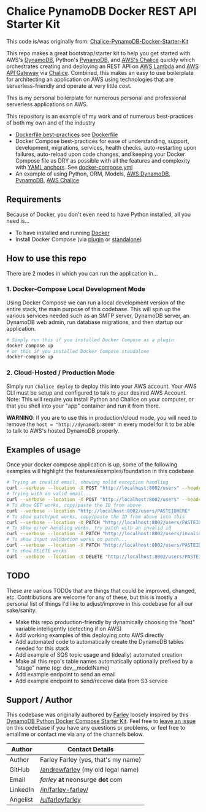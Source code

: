 # Chalice PynamoDB Docker REST API Starter Kit

This code is/was originally from: [Chalice-PynamoDB-Docker-Starter-Kit](https://github.com/DevOps-Nirvana/Chalice-PynamoDB-Docker-Starter-Kit/)

This repo makes a great bootstrap/starter kit to help you get started with AWS's [DynamoDB](https://aws.amazon.com/dynamodb/), Python's [PynamoDB](https://github.com/pynamodb/PynamoDB/), and [AWS's Chalice](https://github.com/aws/chalice) quickly which orchestrates creating and deploying an REST API on [AWS Lambda](https://aws.amazon.com/lambda/) and [AWS API Gateway](https://aws.amazon.com/api-gateway/) via [Chalice](https://github.com/aws/chalice).  Combined, this makes an easy to use boilerplate for architecting an application on AWS using technologies that are serverless-friendly and operate at very little cost.

This is my personal boilerplate for numerous personal and professional serverless applications on AWS.

This repository is an example of my work and of numerous best-practices of both my own and of the industry
 * [Dockerfile best-practices](https://docs.docker.com/develop/develop-images/dockerfile_best-practices/) see [Dockerfile](./Dockerfile)
 * Docker Compose best-practices for ease of understanding, support, development, migrations, services, health checks, auto-restarting upon failures, auto-reload upon code changes, and keeping your Docker Compose file as DRY as possible with all the features and complexity with [YAML anchors](https://www.educative.io/blog/advanced-yaml-syntax-cheatsheet#anchors).  See [docker-compose.yml](./docker-compose.yml)
 * An example of using Python, ORM, Models, [AWS DynamoDB](https://aws.amazon.com/dynamodb/), [PynamoDB](https://github.com/pynamodb/PynamoDB/), [AWS Chalice](https://github.com/aws/chalice)


## Requirements
Because of Docker, you don't even need to have Python installed, all you need is...

* To have installed and running [Docker](https://docs.docker.com/get-docker/)
* Install Docker Compose (via [plugin](https://docs.docker.com/compose/install/#scenario-two-install-the-compose-plugin) or [standalone](https://docs.docker.com/compose/install/other/))


## How to use this repo

There are 2 modes in which you can run the application in...

### 1. Docker-Compose Local Development Mode
Using Docker Compose we can run a local development version of the entire stack, the main purpose of this codebase.  This will spin up the various services needed such as an SMTP server, DynamoDB server, an DynamoDB web admin, run database migrations, and then startup our application.

```bash
# Simply run this if you installed Docker Compose as a plugin
docker compose up
# or this if you installed Docker Compose standalone
docker-compose up
```

### 2. Cloud-Hosted / Production Mode
Simply run `chalice deploy` to deploy this into your AWS account.  Your AWS CLI must be setup and configured to talk to your desired AWS Account.  Note: This will require you install Python and Chalice on your computer, or that you shell into your "app" container and run it from there.

**WARNING**: If you are to use this in production/cloud mode, you will need to remove the `host = "http://dynamodb:8000"` in every model for it to be able to talk to AWS's hosted DynamoDB properly.


## Examples of usage
Once your docker compose application is up, some of the following examples will highlight the features/examples/foundation in this codebase

```bash
# Trying an invalid email, showing solid exception handling
curl --verbose --location -X POST "http://localhost:8002/users" --header 'Content-Type: application/json' --data-raw '{"sid": "test", "email": "invalid.email.address"}'
# Trying with an valid email...
curl --verbose --location -X POST "http://localhost:8002/users" --header 'Content-Type: application/json' --data-raw '{"sid": "test", "email": "1234567891123222@test.com"}'
# To show GET works, copy/paste the ID from above
curl --verbose --location "http://localhost:8002/users/PASTEIDHERE"
# To show patch/put works, copy/paste the ID from above into this
curl --verbose --location -X PATCH "http://localhost:8002/users/PASTEIDHERE" --header 'Content-Type: application/json' --data-raw '{"email": "new@new.com"}'
# To show error handling works, try patch with an invalid id
curl --verbose --location -X PATCH "http://localhost:8002/users/invalid_id" --header 'Content-Type: application/json' --data-raw '{"email": "new@new.com"}'
# To show input validation works on patch...
curl --verbose --location -X PATCH "http://localhost:8002/users/PASTEIDHERE" --header 'Content-Type: application/json' --data-raw '{"email": "INVALID_EMAIL"}'
# To show DELETE works
curl --verbose --location -X DELETE "http://localhost:8002/users/PASTEIDHERE"
```


## TODO
These are various TODOs that are things that could be improved, changed, etc.  Contributions are welcome for any of these, but this is mostly a personal list of things I'd like to adjust/improve in this codebase for all our sake/sanity.

* Make this repo production-friendly by dynamically choosing the "host" variable intelligently (detecting if on AWS)
* Add working examples of this deploying onto AWS directly
* Add automated code to automatically create the DynamoDB tables needed for this stack
* Add example of SQS topic usage and (ideally) automated creation
* Make all this repo's table names automatically optionally prefixed by a "stage" name (eg: dev__modelName)
* Add example endpoint to send an email
* Add example endpoint to send/receive data from S3 service


## Support / Author

This codebase was originally authored by [Farley](https://github.com/andrewfarley/) loosely inspired by this [DynamoDB Python Docker Compose Starter Kit](https://github.com/CT83/DynamoDB-Python-Docker-Compose-Starter-Kit).  Feel free to [leave an issue](https://github.com/DevOps-Nirvana/Chalice-PynamoDB-Docker-Starter-Kit/issues) on this codebase if you have any questions or problems, or feel free to email me or contact me via any of the channels below.

| Author   | Contact Details                                                       |
|----------|-----------------------------------------------------------------------|
| Author   | Farley Farley (yes, that's my name)                                   |
| GitHub   | [/andrewfarley](https://github.com/andrewfarley/) (my old legal name) |
| Email    | _farley_ **at** neonsurge __dot__ com                                 |
| LinkedIn | [/in/farley-farley/](http://linkedin.com/in/farley-farley/)           |
| Angelist | [/u/farleyfarley](http://angel.co/u/farley-farley)                    |
